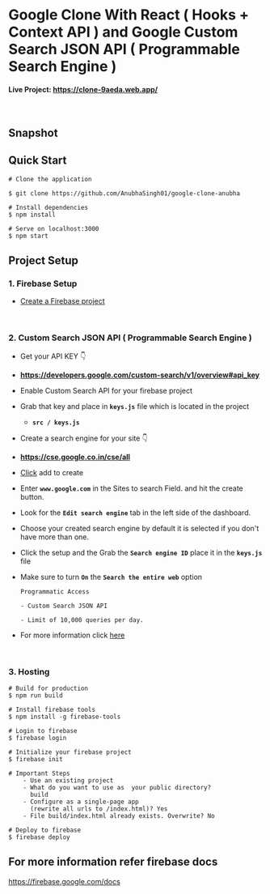 # Google Clone With React ( Hooks + Context API ) and Google Custom Search JSON API ( Programmable Search Engine )

#### **Live Project: https://clone-9aeda.web.app/**
<br />

## Snapshot

## Quick Start

    # Clone the application

    $ git clone https://github.com/AnubhaSingh01/google-clone-anubha

    # Install dependencies
    $ npm install

    # Serve on localhost:3000
    $ npm start

## Project Setup

### 1. Firebase Setup

- [Create a Firebase project ](https://firebase.google.com/docs/web/setup#create-firebase-project) 

<br />

### 2. Custom Search JSON API  ( Programmable Search Engine )
- Get your API KEY 👇
- **https://developers.google.com/custom-search/v1/overview#api_key**
- Enable Custom Search API for your firebase project
- Grab that key and place in **`keys.js`** file which is located in the project
    - **`src / keys.js`**
- Create a search engine for your site 👇
- **https://cse.google.co.in/cse/all**
- [Click](https://cse.google.co.in/cse/create/new) add to create
- Enter **`www.google.com`** in the Sites to search Field. and  hit the create button.
- Look for the **`Edit search engine`** tab in the left side of the dashboard.
- Choose your created search engine by default it is selected if you don't have more than one.
- Click  the setup and the Grab the **`Search engine ID`** place it in the **`keys.js`** file
- Make sure to turn **`On`** the **`Search the entire web`** option

    ```
    Programmatic Access

    - Custom Search JSON API

    - Limit of 10,000 queries per day.
    ```

- For more information click [here](https://developers.google.com/custom-search/v1/overview)


<br />

### 3. Hosting 

    # Build for production
    $ npm run build

    # Install firebase tools
    $ npm install -g firebase-tools

    # Login to firebase
    $ firebase login

    # Initialize your firebase project
    $ firebase init

    # Important Steps
        - Use an existing project
        - What do you want to use as  your public directory?
          build
        - Configure as a single-page app 
          (rewrite all urls to /index.html)? Yes
        - File build/index.html already exists. Overwrite? No

    # Deploy to firebase
    $ firebase deploy


## For more information refer firebase docs 
https://firebase.google.com/docs
